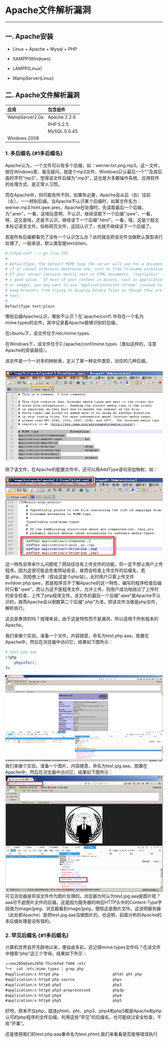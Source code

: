 # Apache文件解析漏洞

---

## 一. Apache安装

* Linux + Apache + Mysql + PHP

* XAMPP\(WIndows\)

* LAMPP\(Linux\)

* WampServer\(Linux\)

## 二. Apache文件解析漏洞

| 应用 | 包含组件 |
| :--- | :--- |
| WampServer2.0a | Apache 2.2.6 |
|  | PHP      5.2.5 |
|  | MySQL 5.0.45 |
| Windows 2008 |  |

### 1. 多后缀名 {#1多后缀名}

Apache认为，一个文件可以有多个后缀，如：werner.txt.png.mp3。这一文件，放在Windows里，毫无疑问，就是个mp3文件，Windows只认最后一个“.”及其后面的字符“mp3”，觉得该文件后缀为“.mp3”，这也是大多数操作系统、应用软件的处理方式、是正常人习惯。

而在Apache中，则可能有所不同，如果有必要，Apache会从后（右）往前（左），一一辨别后缀。当Apache不认识某个后缀时，如某文件名为：werner.mp3.html.qwe.arex，Apache在处理时，先读取最后一个后缀，为“.arex”，一看，这啥玩意啊，不认识，继续读取下一个后缀“.qwe”，一看，呀，这又是啥，还是不认识，继续读下一个后缀“.html”，一看，哦，这是个超文本标记语言文件，俗称网页文件，这回认识了，也就不继续读下一个后缀了。

若是所有后缀都看完了没有一个认识怎么办？此时就会把该文件当做默认类型进行处理了，一般来说，默认类型是text/plain。

```py
# httpd.conf --> go line 355
#
# DefaultType: the default MIME type the server will use for a document
# if it cannot otherwise determine one, such as from filename extensions.
# If your server contains mostly text or HTML documents, "text/plain" is
# a good value.  If most of your content is binary, such as applications
# or images, you may want to use "application/octet-stream" instead to
# keep browsers from trying to display binary files as though they are
# text.
#
DefaultType text/plain
```

哪些后缀Apache认识，哪些不认识？在\`apache/conf\\`中存在一个名为mime.types的文件，其中记录着Apache能够识别的后缀。

在Ubuntu下，该文件位于/etc/mime.types.

在Windows下，该文件位于C:/apache/conf/mime.types（类似这样的，注意Apache的安装路径）。

该文件是一个一对多的映射表，定义了某一种文件类型，对应的几种后缀。

![](/fileParser/image/apache-mime.png)

除了该文件，在Apache的配置文件中，还可以用AddType语句添加映射，如：

![](/fileParser/image/apache-add-mime.png)

这一特性会带来什么问题呢？网站往往有上传文件的功能，但一定不想让用户上传程序，因为这很可能会危害网站安全，故而会检查上传文件的后缀名，若是.php，则拒绝上传（假设这是个php站）。此时用户只需上传文件evildoer.php.qwe，若是程序员不了解Apache的这一特性，编写的程序检查后缀时只看“.qwe”，而认为这不是程序文件，允许上传，则用户成功地绕过了上传时的安全检查，上传了php程序文件。该文件的最后一个后缀“.qwe”是Apache不认识的，故而Apache会以倒数第二个后缀“.php”为准，把该文件当做是php文件，解析执行。

这总是奏效的吗？按理来说，由于这是特性而不是漏洞，所以适用于所有版本的Apache。

我们来做个实验。准备一个文件，内容随意，命名为test.php.aaa，放置在Apache中，然后在浏览器中访问它，结果如下图所示：

```php
# test.php.aaa
<?php
    phpinfo();
?>
```

![](/fileParser/image/apache-testphp.png)我们来做个实验。准备一个图片，内容随意，命名为test.jpg.aaa，放置在Apache中，然后在浏览器中访问它，结果如下图所示：![](/fileParser/image/apache-testjpg.png)可见浏览器是将该文件作为图片处理的。浏览器为何认为test.jpg.aaa是图片呢？aaa可不是图片文件的后缀。这是因为服务器的响应HTTP头中的Content-Type字段值为image/jpeg，浏览器看到image/jpeg，便知这是图片文件。这说明服务器（此处即Apache）是把test.jpg.aaa当做图片的，也说明，前面分析的Apache的多后缀处理是没有错的。

### 2. 罕见后缀名 {#1多后缀名}

计算机世界自开天辟地以来，便自由多彩。还记得mime.types文件吗？在该文件中搜索“php”这三个字母，结果如下所示：

```.asm
╭─sms2056@sms2056-ThinkPad-T460 /etc
╰─➤  cat /etc/mime.types | grep php
#application/x-httpd-php                        phtml pht php
#application/x-httpd-php-source                 phps
#application/x-httpd-php3                       php3
#application/x-httpd-php3-preprocessed          php3p
#application/x-httpd-php4                       php4
#application/x-httpd-php5                       php5
```

好吧，原来不仅php，就连phtml、pht、php3、php4和php5都是Apache和php认可的php程序的文件后缀。利用这些“罕见”的后缀名，也可能绕过安全检查，干些“坏事”。

还是使用我们的test.php.aaa重命名为test.phtml,我们来看看是否能够错误执行



